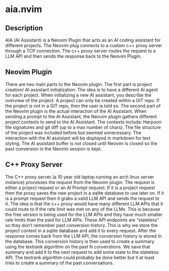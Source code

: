 # aia.nvim
## Description
AIA (AI Assistant) is a Neovim Plugin that acts as an AI coding assistant for different projects. The Neovim plug connects to a custom c++ proxy server through a TCP connection. The c++ proxy server routes the request to a LLM API and then sends the response back to the Neovim Plugin.

## Neovim Plugin
There are two main parts to the Neovim plugin. The first part is project creation/ AI assistant initialization. The idea is to have a different AI agent for each project. When initializing a new AI assistant, you describe the overview of the project. A project can only be created within a GIT repo. If the project is not in a GIT repo, then the user is told so. The second part of the Neovim plugin is the actual interaction of the AI Assistant. When sending a prompt to the AI Assistant, the Neovim plugin gathers different project contexts to send to the AI Assistant. The contexts include: Harpoon file signatures and git diff (up to a max number of chars). The file structure of the project was included before but seemed unnecessary. The interaction with the AI assistant will be displayed in markdown for text styling. The AI assistant buffer is not closed until Neovim is closed so the past conversion in the Neovim session is kept.

## C++ Proxy Server
The C++ proxy server (a 10 year old laptop running an arch linux server instance) processes the request from the Neovim plugin. The request is either a project request or an AI Prompt request. If it is a project request then the proxy saves the new project in a sqlite database to use later on. If it is a prompt request then it grabs a valid LLM API and sends the request to it. The idea is that the c++ proxy would have many different LLM APIs that it could route to if the rate limit was met on any of the LLMs. This is because the free version is being used for the LLM APIs and they have much smaller rate limits than the paid for LLM APIs. These API endpoints are “stateless” so they don’t remember past conversion history. This is why we store the project context in a sqlite database and add it to every request. After the response comes back from the LLM API, the conversion history is stored in the database. This conversion history is then used to create a summary using the textrank algorithm on the past N converstions. We save that summary and add it to the next request to add some state to the stateless API. The textrank algorithm could probably be done better but it at least tries to create a summary of the past conversations.
